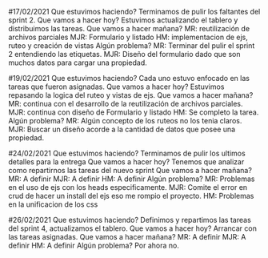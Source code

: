 #17/02/2021
Que estuvimos haciendo?
Terminamos de pulir los faltantes del sprint 2.
Que vamos a hacer hoy? 
Estuvimos actualizando el tablero y distribuimos las tareas.
Que vamos a hacer mañana?
MR: reutilización de archivos parciales
MJR: Formulario y listado 
HM: implementacion de ejs, ruteo y creación de vistas
Algún problema?
MR: Terminar del pulir el sprint 2 entendiendo las etiquetas. 
MJR: Diseño del formulario dado que son muchos datos para cargar una propiedad.

#19/02/2021
Que estuvimos haciendo?
Cada uno estuvo enfocado en las tareas que fueron asignadas.
Que vamos a hacer hoy? 
Estuvimos repasando la logica del ruteo y vistas de ejs.
Que vamos a hacer mañana?
MR:  continua con el desarrollo de la reutilización de archivos parciales.
MJR: continua con diseño de Formulario y listado 
HM: Se completo la tarea.
Algún problema?
MR: Algún concepto de los ruteos no los tenia claros.
MJR: Buscar un diseño acorde a la cantidad de datos que posee una propiedad.

#24/02/2021
Que estuvimos haciendo?
Terminamos de pulir los ultimos detalles para la entrega
Que vamos a hacer hoy? 
Tenemos que analizar como repartirnos las tareas del nuevo sprint
Que vamos a hacer mañana?
MR:  A definir
MJR: A definir
HM: A definir
Algún problema?
MR: Problemas en el uso de ejs con los heads especificamente.
MJR: Comite el error en crud de hacer un install del ejs eso me rompio el proyecto.
HM: Problemas en la unificacion de los css

#26/02/2021
Que estuvimos haciendo?
Definimos y repartimos las tareas del sprint 4, actualizamos el tablero.
Que vamos a hacer hoy? 
Arrancar con las tareas asignadas.
Que vamos a hacer mañana?
MR:  A definir
MJR: A definir
HM: A definir
Algún problema?
Por ahora no.
